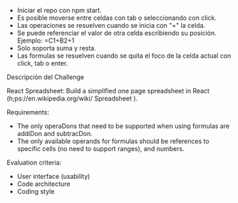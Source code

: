 - Iniciar el repo con npm start.
- Es posible moverse entre celdas con tab o seleccionando con click.
- Las operaciones se resuelven cuando se inicia con "=" la celda.
- Se puede referenciar el valor de otra celda escribiendo su posición. Ejemplo: =C1+B2+1
- Solo soporta suma y resta.
- Las formulas se resuelven cuando se quita el foco de la celda actual con click, tab o enter.

Descripción del Challenge

React Spreadsheet: Build a simplified one page spreadsheet in React (h;ps://en.wikipedia.org/wiki/
Spreadsheet ).

Requirements:

- The only operaDons that need to be supported when using formulas are addiDon and subtracDon.
- The only available operands for formulas should be references to specific cells (no need to support
  ranges), and numbers.

Evaluation criteria:

- User interface (usability)
- Code architecture
- Coding style
